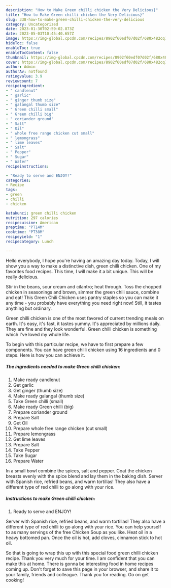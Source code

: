 ```yaml
---
description: "How to Make Green chilli chicken the Very Delicious}"
title: "How to Make Green chilli chicken the Very Delicious}"
slug: 338-how-to-make-green-chilli-chicken-the-very-delicious
category: Uncategorized
date: 2023-01-30T02:59:02.873Z
date: 2023-05-03T10:45:40.657Z
image: https://img-global.cpcdn.com/recipes/8902f60edf07d02f/680x482cq70/green-chilli-chicken-recipe-main-photo.jpg
hideToc: false
enableToc: true
enableTocContent: false
thumbnail: https://img-global.cpcdn.com/recipes/8902f60edf07d02f/680x482cq70/green-chilli-chicken-recipe-main-photo.jpg
cover: https://img-global.cpcdn.com/recipes/8902f60edf07d02f/680x482cq70/green-chilli-chicken-recipe-main-photo.jpg
author: Admin
authorAv: notfound
ratingvalue: 3.9
reviewcount: 7
recipeingredient:
- " candlenut"
- " garlic"
- " ginger thumb size"
- " galangal thumb size"
- " Green chilli small"
- " Green chilli big"
- " coriander ground"
- " Salt"
- " Oil"
- " whole free range chicken cut small"
- " lemongrass"
- " lime leaves"
- " Salt"
- " Pepper"
- " Sugar"
- " Water"
recipeinstructions:

- "Ready to serve and ENJOY!"
categories:
- Recipe
tags:
- green
- chilli
- chicken

katakunci: green chilli chicken 
nutrition: 297 calories
recipecuisine: American
preptime: "PT14M"
cooktime: "PT38M"
recipeyield: "1"
recipecategory: Lunch

---
```



Hello everybody, I hope you're having an amazing day today. Today, I will show you a way to make a distinctive dish, green chilli chicken. One of my favorites food recipes. This time, I will make it a bit unique. This will be really delicious.

Stir in the beans, sour cream and cilantro; heat through. Toss the chopped chicken in seasonings and brown, simmer the green chili sauce, combine and eat! This Green Chili Chicken uses pantry staples so you can make it any time - you probably have everything you need right now! Still, it tastes anything but ordinary.

Green chilli chicken is one of the most favored of current trending meals on earth. It's easy, it's fast, it tastes yummy. It's appreciated by millions daily. They are fine and they look wonderful. Green chilli chicken is something which I've loved my whole life.


To begin with this particular recipe, we have to first prepare a few components. You can have green chilli chicken using 16 ingredients and 0 steps. Here is how you can achieve it.

<!--inarticleads1-->

##### The ingredients needed to make Green chilli chicken:

1. Make ready  candlenut
1. Get  garlic
1. Get  ginger (thumb size)
1. Make ready  galangal (thumb size)
1. Take  Green chilli (small)
1. Make ready  Green chilli (big)
1. Prepare  coriander ground
1. Prepare  Salt
1. Get  Oil
1. Prepare  whole free range chicken (cut small)
1. Prepare  lemongrass
1. Get  lime leaves
1. Prepare  Salt
1. Take  Pepper
1. Take  Sugar
1. Prepare  Water


In a small bowl combine the spices, salt and pepper. Coat the chicken breasts evenly with the spice blend and lay them in the baking dish. Server with Spanish rice, refried beans, and warm tortillas! They also have a different type of red chilli to go along with your rice. 

<!--inarticleads2-->

##### Instructions to make Green chilli chicken:


1. Ready to serve and ENJOY!

Server with Spanish rice, refried beans, and warm tortillas! They also have a different type of red chilli to go along with your rice. You can help yourself to as many servings of the free Chicken Soup as you like. Heat oil in a heavy bottomed pan. Once the oil is hot, add cloves, cinnamon stick to hot oil. 

So that is going to wrap this up with this special food green chilli chicken recipe. Thank you very much for your time. I am confident that you can make this at home. There is gonna be interesting food in home recipes coming up. Don't forget to save this page in your browser, and share it to your family, friends and colleague. Thank you for reading. Go on get cooking!
